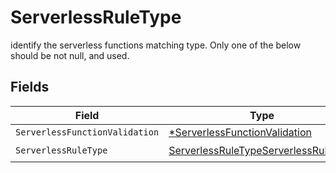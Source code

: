 # ServerlessRuleType

identify the serverless functions matching type. Only one of the below should be not null, and  used.


## Fields

| Field                                                                                               | Type                                                                                                | Required                                                                                            | Description                                                                                         |
| --------------------------------------------------------------------------------------------------- | --------------------------------------------------------------------------------------------------- | --------------------------------------------------------------------------------------------------- | --------------------------------------------------------------------------------------------------- |
| `ServerlessFunctionValidation`                                                                      | [*ServerlessFunctionValidation](../../models/shared/serverlessfunctionvalidation.md)                | :heavy_minus_sign:                                                                                  | N/A                                                                                                 |
| `ServerlessRuleType`                                                                                | [ServerlessRuleTypeServerlessRuleType](../../models/shared/serverlessruletypeserverlessruletype.md) | :heavy_check_mark:                                                                                  | N/A                                                                                                 |